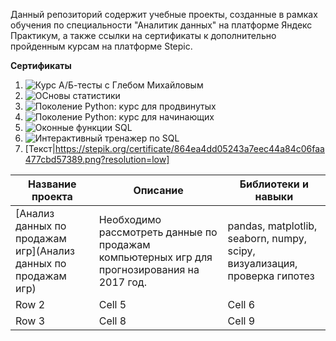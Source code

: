 Данный репозиторий содержит учебные проекты, созданные в рамках обучения по специальности "Аналитик данных" на платформе Яндекс Практикум, а также ссылки на сертификаты к дополнительно пройденным курсам на платформе Stepic.

**Сертификаты**

1. <image src="https://stepik.org/certificate/864ea4dd05243a7eec44a84c06faa477cbd57389.png?resolution=low" alt="Курс А/Б-тесты с Глебом Михайловым">
2. <image src="https://stepik.org/certificate/9bb60ec1e2f2f48f9578f8cf1ad7aa79c595290a.png?resolution=low" alt="ОСновы статистики">
3. <image src="https://stepik.org/certificate/941dcbecc11db7a65de251279edcb13238ac3e4e.png?resolution=low" alt="Поколение Python: курс для продвинутых">
4. <image src="https://stepik.org/certificate/dc420b6ce6c6b54a28e5ad102bc303caf95f8379.png?resolution=low" alt="Поколение Python: курс для начинающих">
5. <image src="https://stepik.org/certificate/6d600032a6f749a4b3b130091d97f017923fd856.png?resolution=low" alt="Оконные функции SQL">
6. <image src="https://stepik.org/certificate/f2dec3acea17f5bce41f26ca115d9886d6023b26.png?resolution=low" alt="Интерактивный тренажер по SQL">
7. [Текст|https://stepik.org/certificate/864ea4dd05243a7eec44a84c06faa477cbd57389.png?resolution=low]

| Название проекта | Описание | Библиотеки и навыки |
|----------|----------|----------|
| [Анализ данных по продажам игр](Анализ данных по продажам игр) | Необходимо рассмотреть данные по продажам компьютерных игр для прогнозирования на 2017 год.| pandas, matplotlib, seaborn, numpy, scipy, визуализация, проверка гипотез |
| Row 2    | Cell 5   | Cell 6   |
| Row 3    | Cell 8   | Cell 9   |


